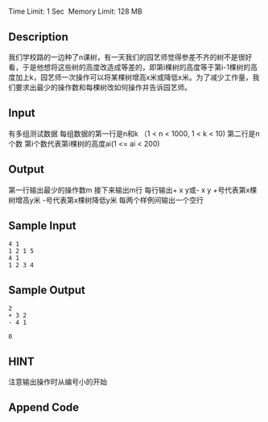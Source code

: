 # 
Time Limit: 1 Sec  Memory Limit: 128 MB


## Description
我们学校路的一边种了n课树，有一天我们的园艺师觉得参差不齐的树不是很好看，于是他想将这些树的高度改造成等差的，即第i棵树的高度等于第i-1棵树的高度加上k，园艺师一次操作可以将某棵树增高x米或降低x米。为了减少工作量，我们要求出最少的操作数和每棵树改如何操作并告诉园艺师。


## Input
有多组测试数据
每组数据的第一行是n和k （1 < n < 1000, 1 < k < 10)
第二行是n个数 第i个数代表第i棵树的高度ai(1 <= ai < 200)


## Output
第一行输出最少的操作数m
接下来输出m行 每行输出+ x y或- x y
+号代表第x棵树增高y米
-号代表第x棵树降低y米
每两个样例间输出一个空行


## Sample Input
```
4 1
1 2 1 5
4 1
1 2 3 4

```
## Sample Output
```
2
+ 3 2
- 4 1

0

```

## HINT
注意输出操作时从编号小的开始


## Append Code
